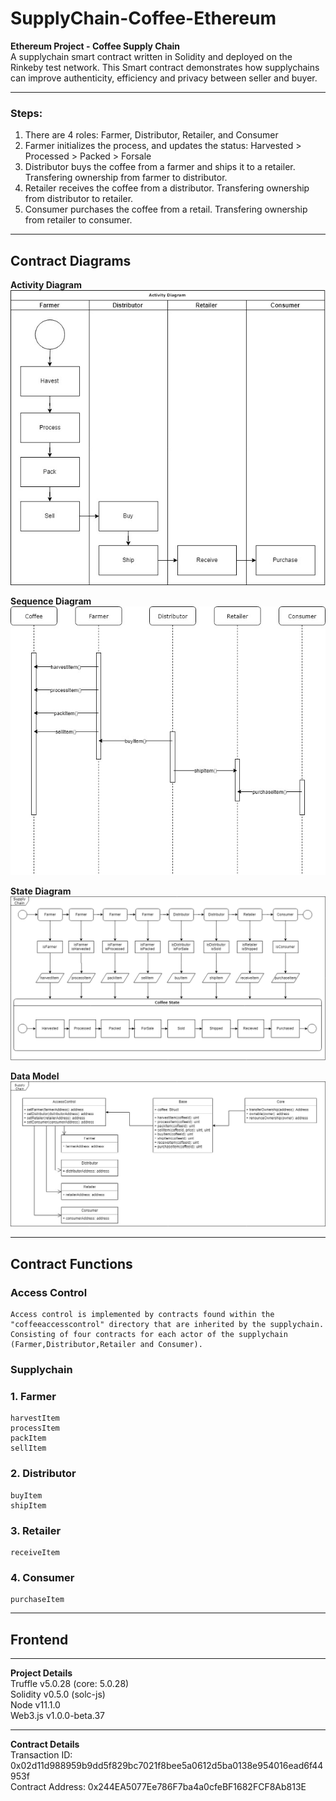 # SupplyChain-Coffee-Ethereum
**Ethereum Project - Coffee Supply Chain**  
A supplychain smart contract written in Solidity and deployed on the Rinkeby test network. This Smart contract demonstrates how supplychains can improve authenticity, efficiency and privacy between seller and buyer.
****
### Steps:
1. There are 4 roles: Farmer, Distributor, Retailer, and Consumer
2. Farmer initializes the process, and updates the status: Harvested > Processed > Packed > Forsale
3. Distributor buys the coffee from a farmer and ships it to a retailer. Transfering ownership from farmer to distributor.
4. Retailer receives the coffee from a distributor. Transfering ownership from distributor to retailer.
5. Consumer purchases the coffee from a retail. Transfering ownership from retailer to consumer.
****
**Contract Diagrams**  
--- 
**Activity Diagram**  
![image](https://github.com/DavidCLi/SupplyChain-Coffee-Ethereum/blob/master/Project%20write-up/Activity_Diagram.jpg)  
  
**Sequence Diagram**  
![image](https://github.com/DavidCLi/SupplyChain-Coffee-Ethereum/blob/master/Project%20write-up/Sequence_Diagram.jpg)  
  
**State Diagram**  
![image](https://github.com/DavidCLi/SupplyChain-Coffee-Ethereum/blob/master/Project%20write-up/State_Diagram.png)  
  
**Data Model**  
![image](https://github.com/DavidCLi/SupplyChain-Coffee-Ethereum/blob/master/Project%20write-up/Data_Model.jpg)  
****
**Contract Functions**  
--- 
### Access Control
    Access control is implemented by contracts found within the "coffeeaccesscontrol" directory that are inherited by the supplychain.  
    Consisting of four contracts for each actor of the supplychain (Farmer,Distributor,Retailer and Consumer).
  
### Supplychain  
### 1. Farmer    
    harvestItem  
    processItem  
    packItem  
    sellItem  
### 2. Distributor      
    buyItem  
    shipItem  
### 3. Retailer        
    receiveItem  
### 4. Consumer        
    purchaseItem  
  
****
**Frontend**  
--- 
****
**Project Details**  
Truffle v5.0.28 (core: 5.0.28)  
Solidity v0.5.0 (solc-js)  
Node v11.1.0  
Web3.js v1.0.0-beta.37  
****
**Contract Details**  
Transaction ID: 0x02d11d988959b9dd5f829bc7021f8bee5a0612d5ba0138e954016ead6f44953f  
Contract Address: 0x244EA5077Ee786F7ba4a0cfeBF1682FCF8Ab813E  
